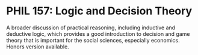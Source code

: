 # PHIL 157: Logic and Decision Theory

A broader discussion of practical reasoning, including inductive and deductive logic, which provides a good introduction to decision and game theory that is important for the social sciences, especially economics. Honors version available.